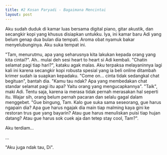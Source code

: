 ```yaml
---
title: #2 Kosan Paryadi - Bagaimana Mencintai
layout: post
---
```


Aku sudah duduk di kamar luas bersama digital piano, gitar akustik, dan secangkir kopi yang khusus disiapkan untukku.
Iya, ini kamar baru Adi yang belum genap dua bulan dia tempati. Aroma obat nyamuk bakar menyelubunginya. Aku suka tempat ini.

"Tam, menurutmu, apa yang seharusnya kita lakukan kepada orang yang kita cintai?". 
Ah.. mulai deh sesi heart to heart si Adi kembali.
"Chatin selamat pagi tiap hari?", kataku agak malas.
Aku terpaksa melayaninnya lagi kali ini karena secangkir kopi robusta spesial yang ia beli online ditambah krimer sudah ia suapkan kepadaku.
"Come on... cinta tidak sedangkal chat begituan", bantah dia.
"Kamu tau ndak? Apa yang membedakan chat standar selamat pagi itu apa? Yaitu orang yang mengucapkannya".
"Taik", maki Adi. Tentu saja, karena ia merasa tidak pernah merasakan hal seperti itu. Wajar sih, orang belum pernah pacaran dan selalu gagal dalam menggebet.
"Gue bingung, Tam. Kalo gue suka sama seseorang, gue harus ngapain dia? Apa gue harus ngajak dia main tiap malming kaya gini ke restoran trus gue yang bayarin? Atau gue harus menuliskan puisi tiap hujan datang? Atau gue harus sok cuek aja dan tetep stay cool, Tam?".

Aku terdiam...

...

"Aku juga ndak tau, Di".